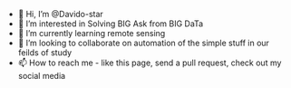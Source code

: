 - 👋 Hi, I’m @Davido-star
- 👀 I’m interested in Solving BIG Ask from BIG DaTa
- 🌱 I’m currently learning remote sensing 
- 💞️ I’m looking to collaborate on automation of the simple stuff in our feilds of study 
- 📫 How to reach me - like this page, send a pull request, check out my social media 

<!---
Davido-star/Davido-star is a ✨ special ✨ repository because its `README.md` (this file) appears on your GitHub profile.
You can click the Preview link to take a look at your changes.
--->
